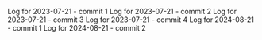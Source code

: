 Log for 2023-07-21 - commit 1
Log for 2023-07-21 - commit 2
Log for 2023-07-21 - commit 3
Log for 2023-07-21 - commit 4
Log for 2024-08-21 - commit 1
Log for 2024-08-21 - commit 2
